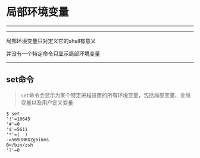 # 局部环境变量

---

---

局部环境变量只对定义它的shell有意义

并没有一个特定命令只显示局部环境变量

---

## set命令

> `set`命令会显示为某个特定进程设置的所有环境变量，包括局部变量、全局变量以及用户定义变量

```shell
$ set                                 
'!'=10645
'#'=0
'$'=5611
'*'=(  )
-=569JNRXZghikms
0=/bin/zsh
'?'=0
```

